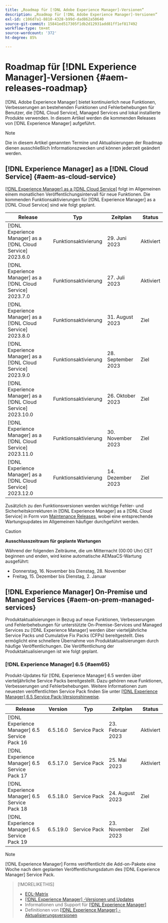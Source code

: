 ```yaml
---
title: „Roadmap für [!DNL Adobe Experience Manager]-Versionen“
description: „Roadmap für [!DNL Adobe Experience Manager]-Versionen“
exl-id: c106d7a1-8810-4328-b99d-dad862a50640
source-git-commit: 15841ed517305f1db2d12931add81ff1ef817492
workflow-type: tm+mt
source-wordcount: '372'
ht-degree: 85%

---
```


# Roadmap für [!DNL Experience Manager]-Versionen {#aem-releases-roadmap}

[!DNL Adobe Experience Manager] bietet kontinuierlich neue Funktionen, Verbesserungen an bestehenden Funktionen und Fehlerbehebungen für Benutzer, die [!DNL Cloud Service], Managed Services und lokal installierte Produkte verwenden. In diesem Artikel werden die kommenden Releases von [!DNL Experience Manager] aufgeführt.

>[!NOTE]
>
>Die in diesem Artikel genannten Termine und Aktualisierungen der Roadmap dienen ausschließlich Informationszwecken und können jederzeit geändert werden.

## [!DNL Experience Manager] as a [!DNL Cloud Service] {#aem-as-cloud-service}

[[!DNL Experience Manager] as a [!DNL Cloud Service]](https://experienceleague.adobe.com/docs/experience-manager-cloud-service/content/release-notes/home.html?lang=de) folgt im Allgemeinen einem monatlichen Veröffentlichungsintervall für neue Funktionen. Die kommenden Funktionsaktivierungen für [!DNL Experience Manager] as a [!DNL Cloud Service] sind wie folgt geplant.

| Release | Typ | Zeitplan | Status |
|---|---|---|---|
| [!DNL Experience Manager] as a [!DNL Cloud Service] 2023.6.0 | Funktionsaktivierung | 29. Juni 2023 | Aktiviert |
| [!DNL Experience Manager] as a [!DNL Cloud Service] 2023.7.0 | Funktionsaktivierung | 27. Juli 2023 | Aktiviert |
| [!DNL Experience Manager] as a [!DNL Cloud Service] 2023.8.0 | Funktionsaktivierung | 31. August 2023 | Ziel |
| [!DNL Experience Manager] as a [!DNL Cloud Service] 2023.9.0 | Funktionsaktivierung | 28. September 2023 | Ziel |
| [!DNL Experience Manager] as a [!DNL Cloud Service] 2023.10.0 | Funktionsaktivierung | 26. Oktober 2023 | Ziel |
| [!DNL Experience Manager] as a [!DNL Cloud Service] 2023.11.0 | Funktionsaktivierung | 30. November 2023 | Ziel |
| [!DNL Experience Manager] as a [!DNL Cloud Service] 2023.12.0 | Funktionsaktivierung | 14. Dezember 2023 | Ziel |

Zusätzlich zu den Funktionsversionen werden wichtige Fehler- und Sicherheitskorrekturen in [!DNL Experience Manager] as a [!DNL Cloud Service] in Form von [Maintenance Releases](https://experienceleague.adobe.com/docs/experience-manager-cloud-service/content/release-notes/maintenance/latest.html), wobei eine entsprechende Wartungsupdates im Allgemeinen häufiger durchgeführt werden.

>[!CAUTION]
>
>**Ausschlusszeitraum für geplante Wartungen**
>
> Während der folgenden Zeiträume, die um Mitternacht (00:00 Uhr) CET beginnen und enden, wird keine automatische AEMaaCS-Wartung ausgeführt:
>
>* Donnerstag, 16. November bis Dienstag, 28. November
>* Freitag, 15. Dezember bis Dienstag, 2. Januar

## [!DNL Experience Manager] On-Premise und Managed Services {#aem-on-prem-managed-services}

Produktaktualisierungen in Bezug auf neue Funktionen, Verbesserungen und Fehlerbehebungen für unterstützte On-Premise-Services und Managed Services zu [!DNL Experience Manager] werden über vierteljährliche Service Packs und Cumulative Fix Packs (CFPs) bereitgestellt. Dies ermöglicht eine schnellere Übernahme von Produktaktualisierungen durch häufige Veröffentlichungen. Die Veröffentlichung der Produktaktualisierungen ist wie folgt geplant.

### [!DNL Experience Manager] 6.5 {#aem65}

Produkt-Updates für [!DNL Experience Manager] 6.5 werden über vierteljährliche Service Packs bereitgestellt. Dazu gehören neue Funktionen, Verbesserungen und Fehlerbehebungen. Weitere Informationen zum neuesten veröffentlichten Service Pack finden Sie unter [[!DNL Experience Manager] 6.5 Service Pack-Versionshinweise](https://experienceleague.adobe.com/docs/experience-manager-65/release-notes/release-notes.html?lang=de).

| Release | Version | Typ | Zeitplan | Status |
|---|---|---|---|---|
| [!DNL Experience Manager] 6.5 Service Pack 16 | 6.5.16.0 | Service Pack | 23. Februar 2023 | Aktiviert |
| [!DNL Experience Manager] 6.5 Service Pack 17 | 6.5.17.0 | Service Pack | 25. Mai 2023 | Aktiviert |
| [!DNL Experience Manager] 6.5 Service Pack 18 | 6.5.18.0 | Service Pack | 24. August 2023 | Ziel |
| [!DNL Experience Manager] 6.5 Service Pack 19 | 6.5.19.0 | Service Pack | 23. November 2023 | Ziel |

>[!NOTE]
>
>[!DNL Experience Manager] Forms veröffentlicht die Add-on-Pakete eine Woche nach dem geplanten Veröffentlichungsdatum des [!DNL Experience Manager] Service Pack.

>[!MORELIKETHIS]
>
>* [EOL-Matrix](https://helpx.adobe.com/de/support/programs/eol-matrix.html)
>* [[!DNL Experience Manager] -Versionen und Updates](https://experienceleague.adobe.com/docs/experience-manager-release-information/aem-release-updates/aem-releases-updates.html?lang=de)
>* Informationen und Support für [[!DNL Experience Manager] ](https://experienceleague.adobe.com/docs/experience-manager-cloud-service.html?lang=de)
>* Definitionen von [[!DNL Experience Manager] -Aktualisierungsversionen](/help/using/update-release-vehicle-definitions.md)

